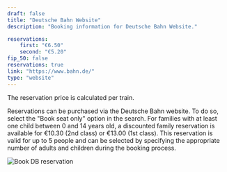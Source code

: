 ```yaml
---
draft: false
title: "Deutsche Bahn Website"
description: "Booking information for Deutsche Bahn Website."

reservations:
    first: "€6.50"
    second: "€5.20"
fip_50: false
reservations: true
link: "https://www.bahn.de/"
type: "website"
---
```


The reservation price is calculated per train.

Reservations can be purchased via the Deutsche Bahn website. To do so, select the "Book seat only" option in the search. For families with at least one child between 0 and 14 years old, a discounted family reservation is available for €10.30 (2nd class) or €13.00 (1st class). This reservation is valid for up to 5 people and can be selected by specifying the appropriate number of adults and children during the booking process.

![Book DB reservation](db_reservation.webp)
